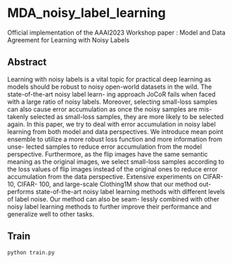 # MDA_noisy_label_learning
Official implementation of the AAAI2023 Workshop paper : Model and Data Agreement for Learning with Noisy Labels

## Abstract
Learning with noisy labels is a vital topic for practical deep
learning as models should be robust to noisy open-world
datasets in the wild. The state-of-the-art noisy label learn-
ing approach JoCoR fails when faced with a large ratio of
noisy labels. Moreover, selecting small-loss samples can also
cause error accumulation as once the noisy samples are mis-
takenly selected as small-loss samples, they are more likely
to be selected again. In this paper, we try to deal with error
accumulation in noisy label learning from both model and data
perspectives. We introduce mean point ensemble to utilize a
more robust loss function and more information from unse-
lected samples to reduce error accumulation from the model
perspective. Furthermore, as the flip images have the same
semantic meaning as the original images, we select small-loss
samples according to the loss values of flip images instead of
the original ones to reduce error accumulation from the data
perspective. Extensive experiments on CIFAR-10, CIFAR-
100, and large-scale Clothing1M show that our method out-
performs state-of-the-art noisy label learning methods with
different levels of label noise. Our method can also be seam-
lessly combined with other noisy label learning methods to
further improve their performance and generalize well to other
tasks.

## Train
```key
python train.py
```


